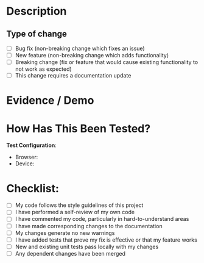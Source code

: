 # Description
<!-- 
Please include a summary of the change and which issue is fixed. 
Please also include relevant motivation and context. 
List any dependencies that are required for this change.
-->


## Type of change
- [ ] Bug fix (non-breaking change which fixes an issue)
- [ ] New feature (non-breaking change which adds functionality)
- [ ] Breaking change (fix or feature that would cause existing functionality to not work as expected)
- [ ] This change requires a documentation update

# Evidence / Demo
<!-- 
Include images/videos or anything else here to show your work.
Delete section if not relevant.
-->


# How Has This Been Tested?
<!--
Please describe the tests that you ran to verify your changes. 
Provide instructions so we can reproduce. 
Please also list any relevant details for your test configuration
-->

**Test Configuration**:
* Browser:
* Device: <!-- Computer / Mobile -->

# Checklist:

- [ ] My code follows the style guidelines of this project
- [ ] I have performed a self-review of my own code
- [ ] I have commented my code, particularly in hard-to-understand areas
- [ ] I have made corresponding changes to the documentation
- [ ] My changes generate no new warnings
- [ ] I have added tests that prove my fix is effective or that my feature works
- [ ] New and existing unit tests pass locally with my changes
- [ ] Any dependent changes have been merged
